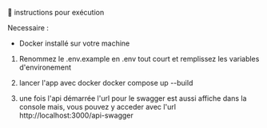 🚀 instructions pour exécution

Necessaire :
- Docker installé sur votre machine

1. Renommez le .env.example en .env tout court et remplissez  les variables d'environement
2. lancer l'app avec docker
docker compose up --build

3. une fois l'api démarrée l'url pour le swagger est aussi affiche dans la console mais, vous pouvez y acceder avec l'url  http://localhost:3000/api-swagger 
